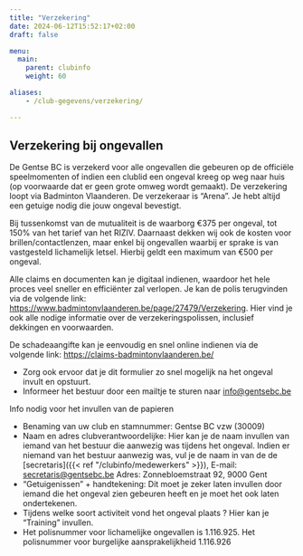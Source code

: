 ```yaml
---
title: "Verzekering"
date: 2024-06-12T15:52:17+02:00
draft: false

menu:
  main:
    parent: clubinfo
    weight: 60

aliases:
    - /club-gegevens/verzekering/ 

---
```


## Verzekering bij ongevallen
De Gentse BC is verzekerd voor alle ongevallen die gebeuren op de officiële speelmomenten of indien een clublid een ongeval kreeg op weg naar huis (op voorwaarde dat er geen grote omweg wordt gemaakt). De verzekering loopt via Badminton Vlaanderen. De verzekeraar is “Arena”. Je hebt altijd een getuige nodig die jouw ongeval bevestigt.

Bij tussenkomst van de mutualiteit is de waarborg €375 per ongeval, tot 150% van het tarief van het RIZIV. Daarnaast dekken wij ook de kosten voor brillen/contactlenzen, maar enkel bij ongevallen waarbij er sprake is van vastgesteld lichamelijk letsel. Hierbij geldt een maximum van €500 per ongeval.


Alle claims en documenten kan je digitaal indienen, waardoor het hele proces veel sneller en efficiënter zal verlopen. 
Je kan de polis terugvinden via de volgende link: https://www.badmintonvlaanderen.be/page/27479/Verzekering. 
Hier vind je ook alle nodige informatie over de verzekeringspolissen, inclusief dekkingen en voorwaarden.

De schadeaangifte kan je eenvoudig en snel online indienen via de volgende link: https://claims-badmintonvlaanderen.be/


* Zorg ook ervoor dat je dit formulier zo snel mogelijk na het ongeval invult en opstuurt.
* Informeer het bestuur door een mailtje te sturen naar info@gentsebc.be

Info nodig voor het invullen van de papieren

* Benaming van uw club en stamnummer: Gentse BC vzw (30009)
* Naam en adres clubverantwoordelijke: Hier kan je de naam invullen van iemand van het bestuur die aanwezig was tijdens het ongeval. Indien er niemand van het bestuur aanwezig was, vul je de naam in van de de [secretaris]({{< ref "/clubinfo/medewerkers" >}}), E-mail: secretaris@gentsebc.be
Adres: Zonnebloemstraat 92, 9000 Gent
* “Getuigenissen” + handtekening: Dit moet je zeker laten invullen door iemand die het ongeval zien gebeuren heeft en je moet het ook laten ondertekenen.
* Tijdens welke soort activiteit vond het ongeval plaats ? Hier kan je “Training” invullen.
* Het polisnummer voor lichamelijke ongevallen is 1.116.925. Het polisnummer voor burgelijke aansprakelijkheid 1.116.926

